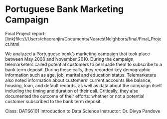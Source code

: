 # Portuguese Bank Marketing Campaign

Final Project report: [link]file:///Users/chaoranjin/Documents/NearestNeighbors/final/Final_Project.html

We analyzed a Portuguese bank’s marketing campaign that took place between May 2008 and November 2010. 
During the campaign, telemarketers called potential customers to persuade them to subscribe to a bank term deposit. 
During these calls, they recorded key demographic information such as age, job, marital and education status. 
Telemarketers also noted information about customers’ current accounts like balance, housing, loan, and default records, 
as well as data about the campaign itself including the timing and duration of their call. 
Critically, they also documented the outcome of their efforts: whether or not a potential customer subscribed to the bank term deposit.

Class: DATS6101 Introduction to Data Science
Instructor: Dr. Divya Pandove

